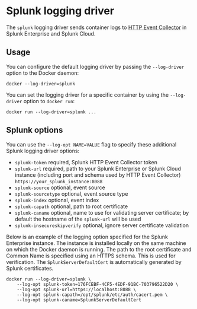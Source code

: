 <!--[metadata]>
+++
title = "Splunk logging driver"
description = "Describes how to use the Splunk logging driver."
keywords = ["splunk, docker, logging, driver"]
[menu.main]
parent = "smn_logging"
weight = 2
+++
<![end-metadata]-->

# Splunk logging driver

The `splunk` logging driver sends container logs to
[HTTP Event Collector](http://dev.splunk.com/view/event-collector/SP-CAAAE6M)
in Splunk Enterprise and Splunk Cloud.

## Usage

You can configure the default logging driver by passing the `--log-driver`
option to the Docker daemon:

    docker --log-driver=splunk

You can set the logging driver for a specific container by using the
`--log-driver` option to `docker run`:

    docker run --log-driver=splunk ...

## Splunk options

You can use the `--log-opt NAME=VALUE` flag to specify these additional Splunk
logging driver options:

  - `splunk-token` required, Splunk HTTP Event Collector token
  - `splunk-url` required, path to your Splunk Enterprise or Splunk Cloud instance
      (including port and schema used by HTTP Event Collector) `https://your_splunk_instance:8088`
  - `splunk-source` optional, event source
  - `splunk-sourcetype` optional, event source type
  - `splunk-index` optional, event index
  - `splunk-capath` optional, path to root certificate
  - `splunk-caname` optional, name to use for validating server
      certificate; by default the hostname of the `splunk-url` will be used
  - `splunk-insecureskipverify` optional, ignore server certificate validation

Below is an example of the logging option specified for the Splunk Enterprise
instance. The instance is installed locally on the same machine on which the
Docker daemon is running. The path to the root certificate and Common Name is
specified using an HTTPS schema. This is used for verification.
The `SplunkServerDefaultCert` is automatically generated by Splunk certificates.

    docker run --log-driver=splunk \
        --log-opt splunk-token=176FCEBF-4CF5-4EDF-91BC-703796522D20 \
        --log-opt splunk-url=https://localhost:8088 \
        --log-opt splunk-capath=/opt/splunk/etc/auth/cacert.pem \
        --log-opt splunk-caname=SplunkServerDefaultCert
